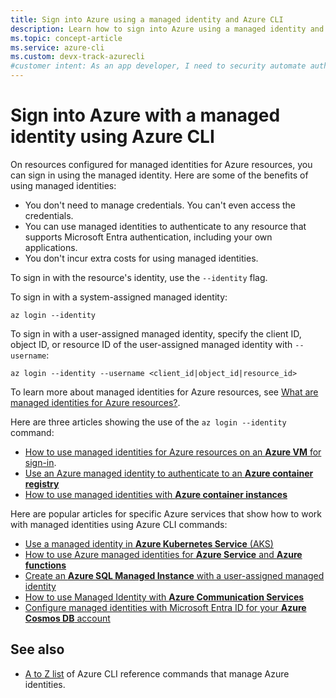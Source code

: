 ```yaml
---
title: Sign into Azure using a managed identity and Azure CLI
description: Learn how to sign into Azure using a managed identity and Azure CLI. Find links to articles that show how to use the Azure CLI to manage Azure identities.
ms.topic: concept-article
ms.service: azure-cli
ms.custom: devx-track-azurecli
#customer intent: As an app developer, I need to security automate authentication to Azure using a managed identity.
---
```


# Sign into Azure with a managed identity using Azure CLI

On resources configured for managed identities for Azure resources, you can sign in using the
managed identity. Here are some of the benefits of using managed identities:

- You don't need to manage credentials. You can't even access the credentials.
- You can use managed identities to authenticate to any resource that supports Microsoft Entra
  authentication, including your own applications.
- You don't incur extra costs for using managed identities.

To sign in with the resource's identity, use the `--identity` flag.

To sign in with a system-assigned managed identity:

```azurecli-interactive
az login --identity
```

To sign in with a user-assigned managed identity, specify the client ID, object ID, or resource ID
of the user-assigned managed identity with `--username`:

```azurecli-interactive
az login --identity --username <client_id|object_id|resource_id>
```

To learn more about managed identities for Azure resources, see
[What are managed identities for Azure resources?][10].

Here are three articles showing the use of the `az login --identity` command:

- [How to use managed identities for Azure resources on an **Azure VM** for sign-in][02].
- [Use an Azure managed identity to authenticate to an **Azure container registry**][08]
- [How to use managed identities with **Azure container instances**][07]

Here are popular articles for specific Azure services that show how to work with managed identities
using Azure CLI commands:

- [Use a managed identity in **Azure Kubernetes Service** (AKS)][03]
- [How to use Azure managed identities for **Azure Service** and **Azure functions**][04]
- [Create an **Azure SQL Managed Instance** with a user-assigned managed identity][05]
- [How to use Managed Identity with **Azure Communication Services**][06]
- [Configure managed identities with Microsoft Entra ID for your **Azure Cosmos DB** account][09]

## See also

- [A to Z list][01] of Azure CLI reference commands that manage Azure identities.

<!-- link references -->

[01]: ./manage-azure-identities-azure-cli.md
[02]: /azure/active-directory/managed-identities-azure-resources/how-to-use-vm-sign-in
[03]: /azure/aks/use-managed-identity
[04]: /azure/app-service/overview-managed-identity?tabs=cli%2Chttp
[05]: /azure/azure-sql/managed-instance/authentication-azure-ad-user-assigned-managed-identity-create-managed-instance?tabs=azure-cli
[06]: /azure/communication-services/how-tos/managed-identity?tabs=cli%2Cdotnet
[07]: /azure/container-instances/container-instances-managed-identity
[08]: /azure/container-registry/container-registry-authentication-managed-identity?tabs=azure-cli
[09]: /azure/cosmos-db/how-to-setup-managed-identity#using-the-azure-cli
[10]: /entra/identity/managed-identities-azure-resources/overview
